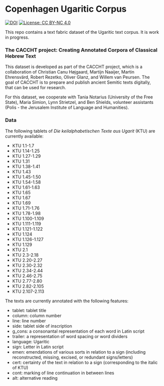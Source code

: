 # Copenhagen Ugaritic Corpus

[![DOI](https://zenodo.org/badge/DOI/10.5281/zenodo.10695308.svg)](https://doi.org/10.5281/zenodo.10695308)
[![License: CC BY-NC 4.0](https://img.shields.io/badge/License-CC_BY--NC_4.0-lightgrey.svg)](https://creativecommons.org/licenses/by-nc/4.0/)

This repo contains a text fabric dataset of the Ugaritic text corpus. It is work in progress.

### The CACCHT project: Creating Annotated Corpora of Classical Hebrew Text
This dataset is developed as part of the CACCHT project, which is a collaboration of Christian Canu Højgaard, Martijn Naaijer, Martin Ehrensvärd, Robert Rezetko, Oliver Glanz, and Willem van Peursen. The goal of CACCHT is to prepare and publish ancient Semitic texts digitally, that can be used for research.

For this dataset, we cooperate with Tania Notarius (University of the Free State), Maria Simion, Lynn Strietzel, and Ben Shields, volunteer assistants (Polis - the Jerusalem Institute of Language and Humanities).

### Data
The following tablets of *Die keilalphabetischen Texte aus Ugarit* (KTU) are currently available:

- KTU 1.1-1.7
- KTU 1.14-1.25
- KTU 1.27-1.29
- KTU 1.31
- KTU 1.38-1.41
- KTU 1.43
- KTU 1.45-1.50
- KTU 1.54-1.58
- KTU 1.61-1.63
- KTU 1.65
- KTU 1.67
- KTU 1.69
- KTU 1.71-1.76
- KTU 1.78-1.98
- KTU 1.100-1.109
- KTU 1.111-1.119
- KTU 1.121-1.122
- KTU 1.124
- KTU 1.126-1.127
- KTU 1.129
- KTU 2.1
- KTU 2.3-2.18
- KTU 2.20-2.27
- KTU 2.30-2.32
- KTU 2.34-2.44
- KTU 2.46-2.75
- KTU 2.77-2.80
- KTU 2.82-2.105
- KTU 2.107-2.113

The texts are currently annotated with the following features:

- tablet: tablet title
- column: column number
- line: line number
- side: tablet side of inscription
- g_cons: a consonantal representation of each word in Latin script
- trailer: a representation of word spacing or word dividers
- language: Ugaritic
- sign: Letter in Latin script
- emen: emendations of various sorts in relation to a sign (including reconstructed, missing, excised, or redundant signs/letters)
- cert: certainty of the text in relation to a sign (corresponding to the italic of KTU)
- cont: marking of line continuation in between lines
- alt: alternative reading
